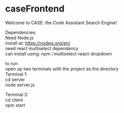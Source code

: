 # caseFrontend              

Welcome to CASE: the Code Assistant Search Engine!       

Dependencies:       
Need Node.js        
install at: https://nodejs.org/en/          
need react multiselect dependency            
can install using: npm i multiselect-react-dropdown

to run:        
open up two terminals with the project as the directory          
Terminal 1:    
cd server      
node server.js      

Terminal 2:      
cd client      
npm start             
